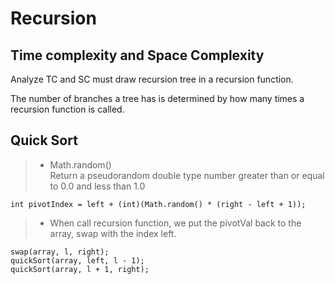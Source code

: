 # Recursion

## Time complexity and Space Complexity

Analyze TC and SC must draw recursion tree in a recursion function.

The number of branches a tree has is determined by how many times a recursion function is called.

## Quick Sort

> - Math.random()  
>   Return a pseudorandom double type number greater than or equal to 0.0 and less than 1.0

    int pivotIndex = left + (int)(Math.random() * (right - left + 1));

> - When call recursion function, we put the pivotVal back to the array, swap with the index left.

    swap(array, l, right);
    quickSort(array, left, l - 1);
    quickSort(array, l + 1, right);

